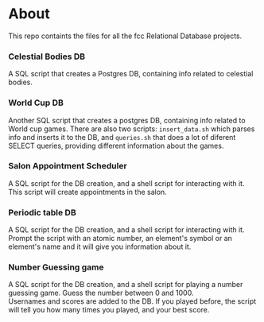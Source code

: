 # About
This repo containts the files for all the fcc Relational Database projects.

### Celestial Bodies DB
A SQL script that creates a Postgres DB, containing info related to celestial bodies.

### World Cup DB
Another SQL script that creates a postgres DB, containing info related to World cup games. There are also two
scripts:  `insert_data.sh` which parses info and inserts it to the DB, and `queries.sh` that does a lot of diferent
SELECT queries, providing different information about the games.

### Salon Appointment Scheduler
A SQL script for the DB creation, and a shell script for interacting with it. This script will create appointments in the salon.

### Periodic table DB
A SQL script for the DB creation, and a shell script for interacting with it. Prompt the script with an atomic number, an element's symbol
or an element's name and it will give you information about it.

### Number Guessing game
A SQL script for the DB creation, and a shell script for playing a number guessing game. Guess the number between 0 and 1000.  
Usernames and scores are added to the DB. If you played before, the script will tell you how many times you played, and your best score.
